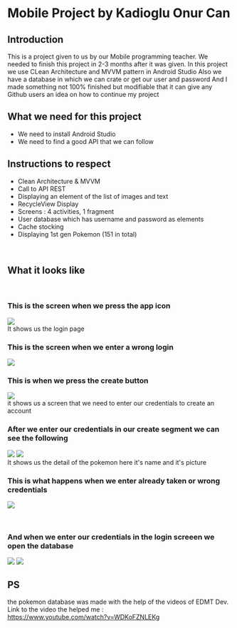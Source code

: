# Mobile Project by Kadioglu Onur Can


## Introduction

This is a project given to us by our Mobile programming teacher.
We needed to finish this project in 2-3 months after it was given.
In this project we use CLean Architecture and MVVM pattern in Android Studio
Also we have a database in which we can crate or get our user and password 
And I made something not 100% finished but modifiable that it can give any Github users an idea on how to continue my project

## What we need for this project

- We need to install Android Studio
- We need to find a good API that we can follow 


## Instructions to respect

- Clean Architecture & MVVM
- Call to API REST
- Displaying an element of the list of images and text
- RecycleView Display
- Screens : 4 activities, 1 fragment
- User database which has username and password as elements
- Cache stocking
- Displaying 1st gen Pokemon (151 in total)

<br />

## What it looks like


<br />

### This is the screen when we press the app icon

![](Screenshot_7.png)
<br />
It shows us the login page 
<br />
### This is the screen when we enter a wrong login

![](Screenshot_8.png)
<br />


### This is when we press the create button

![](Screenshot_5.png)
<br />
it shows us a screen that we need to enter our credentials to create an account
<br />


### After we enter our credentials in our create segment we can see the following

![](Screenshot_10.png)
![](Screenshot_11.png)
<br />
It shows us the detail of the pokemon here it's name and it's picture
<br />


### This is what happens when we enter already taken or wrong credentials

![](Screenshot_9.png)

<br />


### And when we enter our credentials in the login screeen we open the database

![](Screenshot_12.png)
![](Screenshot_13.png)
<br />


## PS
the pokemon database was made with the help of the videos of EDMT Dev.<br />
Link to the video the helped me :<br />
https://www.youtube.com/watch?v=WDKoFZNLEKg



